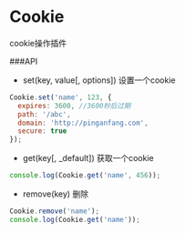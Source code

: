 Cookie
======================

cookie操作插件

###API

* set(key, value[, options]) 设置一个cookie
```js
Cookie.set('name', 123, {
  expires: 3600, //3600秒后过期
  path: '/abc',
  domain: 'http://pinganfang.com',
  secure: true
});
```

* get(key[, _default]) 获取一个cookie
```js
console.log(Cookie.get('name', 456));
```

* remove(key) 删除
```js
Cookie.remove('name');
console.log(Cookie.get('name'));
```
